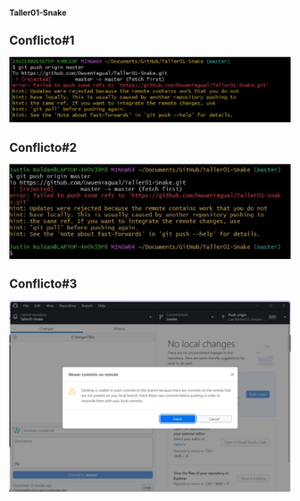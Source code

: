 #### Taller01-Snake
## Conflicto#1
![Error01](Images/Error01.jpg)
## Conflicto#2
![Error02](Images/Error02.jpg)
## Conflicto#3
![Error03](Images/Error03.jpg)
